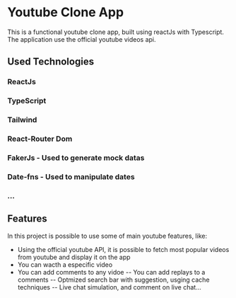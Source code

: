 # Youtube Clone App

This is a functional youtube clone app, built using reactJs with Typescript. The application use the official youtube videos api.


## Used Technologies

### ReactJs
### TypeScript
### Tailwind
### React-Router Dom
### FakerJs - Used to generate mock datas
### Date-fns - Used to manipulate dates
### ... 

## Features
In this project is possible to use some of main youtube features, like:

- Using the official youtube API, it is possible to fetch most popular videos from youtube and display it on the app
- You can wacth a especific video
- You can add comments to any vidoe 
-- You can add replays to a comments
-- Optmized search bar with suggestion, usging cache techniques 
-- Live chat simulation, and comment on live chat...

